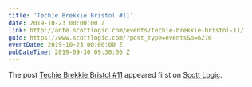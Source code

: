 ```yaml
---
title: 'Techie Brekkie Bristol #11'
date: 2019-10-23 00:00:00 Z
link: http://ante.scottlogic.com/events/techie-brekkie-bristol-11/
guid: https://www.scottlogic.com/?post_type=events&p=6210
eventDate: 2019-10-23 00:00:00 Z
pubDateTime: 2019-09-30 09:30:06 Z
---
```


<p>The post <a rel="nofollow" href="http://ante.scottlogic.com/events/techie-brekkie-bristol-11/">Techie Brekkie Bristol #11</a> appeared first on <a rel="nofollow" href="http://ante.scottlogic.com">Scott Logic</a>.</p>